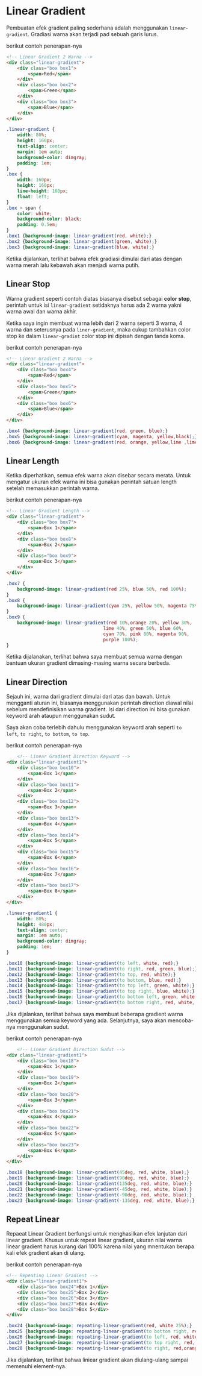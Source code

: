 # Linear Gradient

Pembuatan efek gradient paling sederhana adalah menggunakan `linear-gradient`. Gradiasi warna akan terjadi pad sebuah garis lurus.

berikut contoh penerapan-nya

```html
<!-- Linear Gradient 2 Warna -->
<div class="linear-gradient">
    <div class="box box1">
        <span>Red</span>
    </div>
    <div class="box box2">
        <span>Green</span>
    </div>
    <div class="box box3">
        <span>Blue</span>
    </div>
</div>
```

```css
.linear-gradient {
    width: 80%;
    height: 160px;
    text-align: center;
    margin: 1em auto;
    background-color: dimgray;
    padding: 1em;
}
.box {
    width: 160px;
    height: 160px;
    line-height: 160px;
    float: left;
}
.box > span {
    color: white;
    background-color: black;
    padding: 0.5em;
}
.box1 {background-image: linear-gradient(red, white);}
.box2 {background-image: linear-gradient(green, white);}
.box3 {background-image: linear-gradient(blue, white);}
```

Ketika dijalankan, terlihat bahwa efek gradiasi dimulai dari atas dengan warna merah lalu kebawah akan menjadi warna putih.

## Linear Stop

Warna gradient seperti contoh diatas biasanya disebut sebagai **color stop**, perintah untuk isi `linear-gradient` setidaknya harus ada 2 warna yakni warna awal dan warna akhir.

Ketika saya ingin membuat warna lebih dari 2 warna seperti 3 warna, 4 warna dan seterusnya pada `liner-gradient`, maka cukup tambahkan color stop ke dalam `linear-gradint` color stop ini dipisah dengan tanda koma.

berikut contoh penerapan-nya

```html
<!-- Linear Gradient 2 Warna -->
<div class="linear-gradient">
    <div class="box box4">
        <span>Red</span>
    </div>
    <div class="box box5">
        <span>Green</span>
    </div>
    <div class="box box6">
        <span>Blue</span>
    </div>
</div>
```

```css
.box4 {background-image: linear-gradient(red, green, blue);}
.box5 {background-image: linear-gradient(cyan, magenta, yellow,black);}
.box6 {background-image: linear-gradient(red, orange, yellow,lime ,limegreen, cyan, blue, purple, magenta);}
```

## Linear Length

Ketika diperhatikan, semua efek warna akan disebar secara merata. Untuk mengatur ukuran efek warna ini bisa gunakan perintah satuan length setelah memasukkan perintah warna.

berikut contoh penerapan-nya

```html
<!-- Linear Gradient Length -->
<div class="linear-gradient">
    <div class="box box7">
        <span>Box 1</span>
    </div>
    <div class="box box8">
        <span>Box 2</span>
    </div>
    <div class="box box9">
        <span>Box 3</span>
    </div>
</div>
```

```css
.box7 {
    background-image: linear-gradient(red 25%, blue 50%, red 100%);
}
.box8 {
    background-image: linear-gradient(cyan 25%, yellow 50%, magenta 75%, black 100%);
}
.box9 {
    background-image: linear-gradient(red 10%,orange 20%, yellow 30%,
                                    lime 40%, green 50%, blue 60%,
                                    cyan 70%, pink 80%, magenta 90%,
                                    purple 100%);
}
```

Ketika dijalanakan, terlihat bahwa saya membuat semua warna dengan bantuan ukuran gradient dimasing-masing warna secara berbeda.

## Linear Direction

Sejauh ini, warna dari gradient dimulai dari atas dan bawah. Untuk mengganti aturan ini, biasanya menggunakan perintah direction diawal nilai sebelum mendefinisikan warna gradient. Isi dari direction ini bisa gunakan keyword arah ataupun menggunakan sudut.

Saya akan coba terlebih dahulu menggunakan keyword arah seperti `to left`, `to right`, `to bottom`, `to top`.

berikut contoh penerapan-nya

```html
    <!-- Linear Gradient Direction Keyword -->
<div class="linear-gradient1">
    <div class="box box10">
        <span>Box 1</span>
    </div>
    <div class="box box11">
        <span>Box 2</span>
    </div>
    <div class="box box12">
        <span>Box 3</span>
    </div>
    <div class="box box13">
        <span>Box 4</span>
    </div>
    <div class="box box14">
        <span>Box 5</span>
    </div>
    <div class="box box15">
        <span>Box 6</span>
    </div>
    <div class="box box16">
        <span>Box 7</span>
    </div>
    <div class="box box17">
        <span>Box 8</span>
    </div>
</div>
```

```css
.linear-gradient1 {
    width: 80%;
    height: 480px;
    text-align: center;
    margin: 1em auto;
    background-color: dimgray;
    padding: 1em;
}

.box10 {background-image: linear-gradient(to left, white, red);}
.box11 {background-image: linear-gradient(to right, red, green, blue);}
.box12 {background-image: linear-gradient(to top, red, white);}
.box13 {background-image: linear-gradient(to bottom, blue, red);}
.box14 {background-image: linear-gradient(to top left, green, white);}
.box15 {background-image: linear-gradient(to top right, blue, white);}
.box16 {background-image: linear-gradient(to bottom left, green, white, blue);}
.box17 {background-image: linear-gradient(to bottom right, red, white, yellow);}
```

Jika dijalankan, terlihat bahwa saya membuat beberapa gradient warna menggunakan semua keyword yang ada. Selanjutnya, saya akan mencoba-nya menggunakan sudut.

berikut contoh penerapan-nya

```html
    <!-- Linear Gradient Direction Sudut -->
<div class="linear-gradient1">
    <div class="box box18">
        <span>Box 1</span>
    </div>
    <div class="box box19">
        <span>Box 2</span>
    </div>
    <div class="box box20">
        <span>Box 3</span>
    </div>
    <div class="box box21">
        <span>Box 4</span>
    </div>
    <div class="box box22">
        <span>Box 5</span>
    </div>
    <div class="box box23">
        <span>Box 6</span>
    </div>
</div>
```

```css
.box18 {background-image: linear-gradient(45deg, red, white, blue);}
.box19 {background-image: linear-gradient(90deg, red, white, blue);}
.box20 {background-image: linear-gradient(135deg, red, white, blue);}
.box21 {background-image: linear-gradient(-45deg, red, white, blue);}
.box22 {background-image: linear-gradient(-90deg, red, white, blue);}
.box23 {background-image: linear-gradient(-135deg, red, white, blue);}
```

## Repeat Linear

Repaeat Linear Gradient berfungsi untuk menghasilkan efek lanjutan dari linear gradient. Khusus untuk repeat linear gradient, ukuran nilai warna linear gradient harus kurang dari 100% karena nilai yang mnentukan berapa kali efek gradient akan di ulang.

berikut contoh penerapan-nya

```html
<!-- Repeating Linear Gradient -->
<div class="linear-gradient1">
    <div class="box box24">Box 1</div>
    <div class="box box25">Box 2</div>
    <div class="box box26">Box 3</div>
    <div class="box box27">Box 4</div>
    <div class="box box28">Box 5</div>
</div>
```

```css
.box24 {background-image: repeating-linear-gradient(red, white 25%);}
.box25 {background-image: repeating-linear-gradient(to bottom right, red, white, red 4%);}
.box26 {background-image: repeating-linear-gradient(to left, red, white 20%);}
.box27 {background-image: repeating-linear-gradient(to top right, red, white, red 1%);}
.box28 {background-image: repeating-linear-gradient(to right, red,orange,yellow,lime,limegreen,cyan,blue,pink,magenta,purple 10%);}
```

Jika dijalankan, terlihat bahwa liniear gradient akan diulang-ulang sampai memenuhi element-nya.
